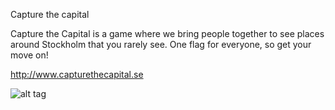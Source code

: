 Capture the capital

Capture the Capital is a game where we bring people together to see places around Stockholm that you rarely see.
One flag for everyone, so get your move on!

http://www.capturethecapital.se

![alt tag](https://raw.github.com/kajate/LeastFlyingWasps/master/images/CTC.png)
